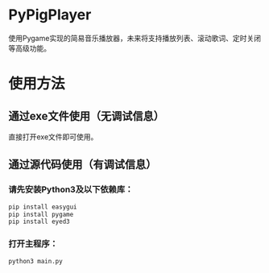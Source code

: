# PyPigPlayer
使用Pygame实现的简易音乐播放器，未来将支持播放列表、滚动歌词、定时关闭等高级功能。

# 使用方法
## 通过exe文件使用（无调试信息）
直接打开exe文件即可使用。
## 通过源代码使用（有调试信息）
### 请先安装Python3及以下依赖库：
```bash
pip install easygui
pip install pygame
pip install eyed3
```
### 打开主程序：
```bash
python3 main.py
```
